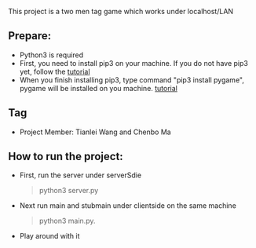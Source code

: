 This project is a two men tag game which works under localhost/LAN
## Prepare:
  * Python3 is required
  * First, you need to install pip3 on your machine. If you do not have pip3 yet, follow the [tutorial](https://evansdianga.com/install-pip-osx/)
  * When you finish installing pip3, type command "pip3 install pygame", pygame will be installed on you machine. [tutorial](https://www.youngwonks.com/blog/How-to-Install-PyGame-on-a-Mac)

## Tag
  * Project Member: Tianlei Wang and Chenbo Ma


## How to run the project:
  * First, run the server under serverSdie
    >python3 server.py
  * Next run main and stubmain under clientside on the same        machine
    >python3 main.py.
  * Play around with it
